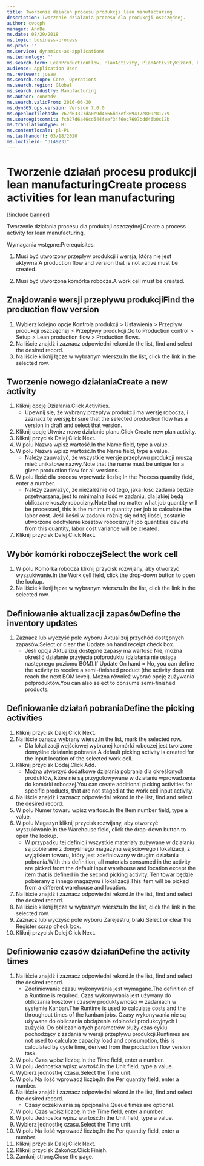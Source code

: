 ```yaml
---
title: Tworzenie działań procesu produkcji lean manufacturing
description: Tworzenie działania procesu dla produkcji oszczędnej.
author: cvocph
manager: AnnBe
ms.date: 08/29/2018
ms.topic: business-process
ms.prod: ''
ms.service: dynamics-ax-applications
ms.technology: ''
ms.search.form: LeanProductionFlow, PlanActivity, PlanActivityWizard, LeanWorkCellLookup, InventLocationIdLookup
audience: Application User
ms.reviewer: josaw
ms.search.scope: Core, Operations
ms.search.region: Global
ms.search.industry: Manufacturing
ms.author: conradv
ms.search.validFrom: 2016-06-30
ms.dyn365.ops.version: Version 7.0.0
ms.openlocfilehash: 767d63327da0c9d4666bd3ef869417e809c81779
ms.sourcegitcommit: fcb27d6a46cd544feef34f6ec7607bdd46b0c12b
ms.translationtype: HT
ms.contentlocale: pl-PL
ms.lasthandoff: 03/18/2020
ms.locfileid: "3149231"
---
```

# <a name="create-process-activities-for-lean-manufacturing"></a><span data-ttu-id="de8ce-103">Tworzenie działań procesu produkcji lean manufacturing</span><span class="sxs-lookup"><span data-stu-id="de8ce-103">Create process activities for lean manufacturing</span></span>

[!include [banner](../../includes/banner.md)]

<span data-ttu-id="de8ce-104">Tworzenie działania procesu dla produkcji oszczędnej.</span><span class="sxs-lookup"><span data-stu-id="de8ce-104">Create a process activity for lean manufacturing.</span></span> 

<span data-ttu-id="de8ce-105">Wymagania wstępne:</span><span class="sxs-lookup"><span data-stu-id="de8ce-105">Prerequisites:</span></span> 

1. <span data-ttu-id="de8ce-106">Musi być utworzony przepływ produkcji i wersja, która nie jest aktywna.</span><span class="sxs-lookup"><span data-stu-id="de8ce-106">A production flow and version that is not active must be created.</span></span>

2. <span data-ttu-id="de8ce-107">Musi być utworzona komórka robocza.</span><span class="sxs-lookup"><span data-stu-id="de8ce-107">A work cell must be created.</span></span>


## <a name="find-the-production-flow-version"></a><span data-ttu-id="de8ce-108">Znajdowanie wersji przepływu produkcji</span><span class="sxs-lookup"><span data-stu-id="de8ce-108">Find the production flow version</span></span>
1. <span data-ttu-id="de8ce-109">Wybierz kolejno opcje Kontrola produkcji > Ustawienia > Przepływ produkcji oszczędnej > Przepływy produkcji.</span><span class="sxs-lookup"><span data-stu-id="de8ce-109">Go to Production control > Setup > Lean production flow > Production flows.</span></span>
2. <span data-ttu-id="de8ce-110">Na liście znajdź i zaznacz odpowiedni rekord.</span><span class="sxs-lookup"><span data-stu-id="de8ce-110">In the list, find and select the desired record.</span></span>
3. <span data-ttu-id="de8ce-111">Na liście kliknij łącze w wybranym wierszu.</span><span class="sxs-lookup"><span data-stu-id="de8ce-111">In the list, click the link in the selected row.</span></span>

## <a name="create-a-new-activity"></a><span data-ttu-id="de8ce-112">Tworzenie nowego działania</span><span class="sxs-lookup"><span data-stu-id="de8ce-112">Create a new activity</span></span>
1. <span data-ttu-id="de8ce-113">Kliknij opcję Działania.</span><span class="sxs-lookup"><span data-stu-id="de8ce-113">Click Activities.</span></span>
    * <span data-ttu-id="de8ce-114">Upewnij się, że wybrany przepływ produkcji ma wersję roboczą, i zaznacz tę wersję.</span><span class="sxs-lookup"><span data-stu-id="de8ce-114">Ensure that the selected production flow has a version in draft and select that version.</span></span>  
2. <span data-ttu-id="de8ce-115">Kliknij opcję Utwórz nowe działanie planu.</span><span class="sxs-lookup"><span data-stu-id="de8ce-115">Click Create new plan activity.</span></span>
3. <span data-ttu-id="de8ce-116">Kliknij przycisk Dalej.</span><span class="sxs-lookup"><span data-stu-id="de8ce-116">Click Next.</span></span>
4. <span data-ttu-id="de8ce-117">W polu Nazwa wpisz wartość.</span><span class="sxs-lookup"><span data-stu-id="de8ce-117">In the Name field, type a value.</span></span>
5. <span data-ttu-id="de8ce-118">W polu Nazwa wpisz wartość.</span><span class="sxs-lookup"><span data-stu-id="de8ce-118">In the Name field, type a value.</span></span>
    * <span data-ttu-id="de8ce-119">Należy zauważyć, że wszystkie wersje przepływu produkcji muszą mieć unikatowe nazwy.</span><span class="sxs-lookup"><span data-stu-id="de8ce-119">Note that the name must be unique for a given production flow for all versions.</span></span>  
6. <span data-ttu-id="de8ce-120">W polu Ilość dla procesu wprowadź liczbę.</span><span class="sxs-lookup"><span data-stu-id="de8ce-120">In the Process quantity field, enter a number.</span></span>
    * <span data-ttu-id="de8ce-121">Należy zauważyć, że niezależnie od tego, jaka ilość zadania będzie przetwarzana, jest to minimalna ilość w zadaniu, dla jakiej będą obliczane koszty robocizny.</span><span class="sxs-lookup"><span data-stu-id="de8ce-121">Note that no matter what job quantity will be processed, this is the minimum quantity per job to calculate the labor cost.</span></span> <span data-ttu-id="de8ce-122">Jeśli ilości w zadaniu różnią się od tej ilości, zostanie utworzone odchylenie kosztów robocizny.</span><span class="sxs-lookup"><span data-stu-id="de8ce-122">If job quantities deviate from this quantity, labor cost variance will be created.</span></span>  
7. <span data-ttu-id="de8ce-123">Kliknij przycisk Dalej.</span><span class="sxs-lookup"><span data-stu-id="de8ce-123">Click Next.</span></span>

## <a name="select-the-work-cell"></a><span data-ttu-id="de8ce-124">Wybór komórki roboczej</span><span class="sxs-lookup"><span data-stu-id="de8ce-124">Select the work cell</span></span>
1. <span data-ttu-id="de8ce-125">W polu Komórka robocza kliknij przycisk rozwijany, aby otworzyć wyszukiwanie.</span><span class="sxs-lookup"><span data-stu-id="de8ce-125">In the Work cell field, click the drop-down button to open the lookup.</span></span>
2. <span data-ttu-id="de8ce-126">Na liście kliknij łącze w wybranym wierszu.</span><span class="sxs-lookup"><span data-stu-id="de8ce-126">In the list, click the link in the selected row.</span></span>

## <a name="define-the-inventory-updates"></a><span data-ttu-id="de8ce-127">Definiowanie aktualizacji zapasów</span><span class="sxs-lookup"><span data-stu-id="de8ce-127">Define the inventory updates</span></span>
1. <span data-ttu-id="de8ce-128">Zaznacz lub wyczyść pole wyboru Aktualizuj przychód dostępnych zapasów.</span><span class="sxs-lookup"><span data-stu-id="de8ce-128">Select or clear the Update on hand receipt check box.</span></span>
    * <span data-ttu-id="de8ce-129">Jeśli opcja Aktualizuj dostępne zapasy ma wartość Nie, można określić działanie przyjęcia półproduktu (działania nie osiąga następnego poziomu BOM).</span><span class="sxs-lookup"><span data-stu-id="de8ce-129">If Update On hand = No, you can define the activity to receive a semi-finished product (the activity does not reach the next BOM level).</span></span>    <span data-ttu-id="de8ce-130">Można również wybrać opcję zużywania półproduktów.</span><span class="sxs-lookup"><span data-stu-id="de8ce-130">You can also select to consume semi-finished products.</span></span>  

## <a name="define-the-picking-activities"></a><span data-ttu-id="de8ce-131">Definiowanie działań pobrania</span><span class="sxs-lookup"><span data-stu-id="de8ce-131">Define the picking activities</span></span>
1. <span data-ttu-id="de8ce-132">Kliknij przycisk Dalej.</span><span class="sxs-lookup"><span data-stu-id="de8ce-132">Click Next.</span></span>
2. <span data-ttu-id="de8ce-133">Na liście oznacz wybrany wiersz.</span><span class="sxs-lookup"><span data-stu-id="de8ce-133">In the list, mark the selected row.</span></span>
    * <span data-ttu-id="de8ce-134">Dla lokalizacji wejściowej wybranej komórki roboczej jest tworzone domyślne działanie pobrania.</span><span class="sxs-lookup"><span data-stu-id="de8ce-134">A default picking activity is created for the input location of the selected work cell.</span></span>  
3. <span data-ttu-id="de8ce-135">Kliknij przycisk Dodaj.</span><span class="sxs-lookup"><span data-stu-id="de8ce-135">Click Add.</span></span>
    * <span data-ttu-id="de8ce-136">Można utworzyć dodatkowe działania pobrania dla określonych produktów, które nie są przygotowywane w działaniu wprowadzenia do komórki roboczej.</span><span class="sxs-lookup"><span data-stu-id="de8ce-136">You can create additional picking activities for specific products, that are not staged at the work cell input activity.</span></span>  
4. <span data-ttu-id="de8ce-137">Na liście znajdź i zaznacz odpowiedni rekord.</span><span class="sxs-lookup"><span data-stu-id="de8ce-137">In the list, find and select the desired record.</span></span>
5. <span data-ttu-id="de8ce-138">W polu Numer towaru wpisz wartość.</span><span class="sxs-lookup"><span data-stu-id="de8ce-138">In the Item number field, type a value.</span></span>
6. <span data-ttu-id="de8ce-139">W polu Magazyn kliknij przycisk rozwijany, aby otworzyć wyszukiwanie.</span><span class="sxs-lookup"><span data-stu-id="de8ce-139">In the Warehouse field, click the drop-down button to open the lookup.</span></span>
    * <span data-ttu-id="de8ce-140">W przypadku tej definicji wszystkie materiały zużywane w działaniu są pobierane z domyślnego magazynu wejściowego i lokalizacji, z wyjątkiem towaru, który jest zdefiniowany w drugim działaniu pobrania.</span><span class="sxs-lookup"><span data-stu-id="de8ce-140">With this definition, all materials consumed in the activity are picked from the default input warehouse and location except the item that is defined in the second picking activity.</span></span> <span data-ttu-id="de8ce-141">Ten towar będzie pobierany z innego magazynu i lokalizacji.</span><span class="sxs-lookup"><span data-stu-id="de8ce-141">This item will be picked from a different warehouse and location.</span></span>  
7. <span data-ttu-id="de8ce-142">Na liście znajdź i zaznacz odpowiedni rekord.</span><span class="sxs-lookup"><span data-stu-id="de8ce-142">In the list, find and select the desired record.</span></span>
8. <span data-ttu-id="de8ce-143">Na liście kliknij łącze w wybranym wierszu.</span><span class="sxs-lookup"><span data-stu-id="de8ce-143">In the list, click the link in the selected row.</span></span>
9. <span data-ttu-id="de8ce-144">Zaznacz lub wyczyść pole wyboru Zarejestruj braki.</span><span class="sxs-lookup"><span data-stu-id="de8ce-144">Select or clear the Register scrap check box.</span></span>
10. <span data-ttu-id="de8ce-145">Kliknij przycisk Dalej.</span><span class="sxs-lookup"><span data-stu-id="de8ce-145">Click Next.</span></span>

## <a name="define-the-activity-times"></a><span data-ttu-id="de8ce-146">Definiowanie czasów działań</span><span class="sxs-lookup"><span data-stu-id="de8ce-146">Define the activity times</span></span>
1. <span data-ttu-id="de8ce-147">Na liście znajdź i zaznacz odpowiedni rekord.</span><span class="sxs-lookup"><span data-stu-id="de8ce-147">In the list, find and select the desired record.</span></span>
    * <span data-ttu-id="de8ce-148">Zdefiniowanie czasu wykonywania jest wymagane.</span><span class="sxs-lookup"><span data-stu-id="de8ce-148">The definition of a Runtime is required.</span></span> <span data-ttu-id="de8ce-149">Czas wykonywania jest używany do obliczania kosztów i czasów produktywności w zadaniach w systemie Kanban.</span><span class="sxs-lookup"><span data-stu-id="de8ce-149">The Runtime is used to calculate costs and the throughput times of the kanban jobs.</span></span> <span data-ttu-id="de8ce-150">Czasy wykonywania nie są używane do obliczania obciążenia zdolności produkcyjnych i zużycia. Do obliczania tych parametrów służy czas cyklu pochodzący z zadania w wersji przepływu produkcji.</span><span class="sxs-lookup"><span data-stu-id="de8ce-150">Runtimes are not used to calculate capacity load and consumption, this is calculated by cycle time, derived from the production flow version task.</span></span>  
2. <span data-ttu-id="de8ce-151">W polu Czas wpisz liczbę.</span><span class="sxs-lookup"><span data-stu-id="de8ce-151">In the Time field, enter a number.</span></span>
3. <span data-ttu-id="de8ce-152">W polu Jednostka wpisz wartość.</span><span class="sxs-lookup"><span data-stu-id="de8ce-152">In the Unit field, type a value.</span></span>
4. <span data-ttu-id="de8ce-153">Wybierz jednostkę czasu.</span><span class="sxs-lookup"><span data-stu-id="de8ce-153">Select the Time unit.</span></span>
5. <span data-ttu-id="de8ce-154">W polu Na ilość wprowadź liczbę.</span><span class="sxs-lookup"><span data-stu-id="de8ce-154">In the Per quantity field, enter a number.</span></span>
6. <span data-ttu-id="de8ce-155">Na liście znajdź i zaznacz odpowiedni rekord.</span><span class="sxs-lookup"><span data-stu-id="de8ce-155">In the list, find and select the desired record.</span></span>
    * <span data-ttu-id="de8ce-156">Czasy oczekiwania są opcjonalne.</span><span class="sxs-lookup"><span data-stu-id="de8ce-156">Queue times are optional.</span></span>  
7. <span data-ttu-id="de8ce-157">W polu Czas wpisz liczbę.</span><span class="sxs-lookup"><span data-stu-id="de8ce-157">In the Time field, enter a number.</span></span>
8. <span data-ttu-id="de8ce-158">W polu Jednostka wpisz wartość.</span><span class="sxs-lookup"><span data-stu-id="de8ce-158">In the Unit field, type a value.</span></span>
9. <span data-ttu-id="de8ce-159">Wybierz jednostkę czasu.</span><span class="sxs-lookup"><span data-stu-id="de8ce-159">Select the Time unit.</span></span>
10. <span data-ttu-id="de8ce-160">W polu Na ilość wprowadź liczbę.</span><span class="sxs-lookup"><span data-stu-id="de8ce-160">In the Per quantity field, enter a number.</span></span>
11. <span data-ttu-id="de8ce-161">Kliknij przycisk Dalej.</span><span class="sxs-lookup"><span data-stu-id="de8ce-161">Click Next.</span></span>
12. <span data-ttu-id="de8ce-162">Kliknij przycisk Zakończ.</span><span class="sxs-lookup"><span data-stu-id="de8ce-162">Click Finish.</span></span>
13. <span data-ttu-id="de8ce-163">Zamknij stronę.</span><span class="sxs-lookup"><span data-stu-id="de8ce-163">Close the page.</span></span>

